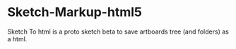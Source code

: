 # Sketch-Markup-html5
Sketch To html is a proto sketch beta to save artboards tree (and folders) as a html.
